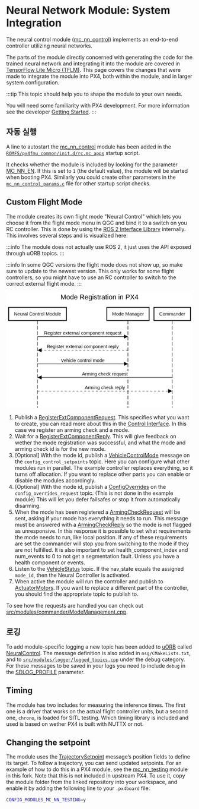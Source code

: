 # Neural Network Module: System Integration

The neural control module ([mc_nn_control](../modules/modules_controller.md#mc-nn-control)) implements an end-to-end controller utilizing neural networks.

The parts of the module directly concerned with generating the code for the trained neural network and integrating it into the module are covered in [TensorFlow Lite Micro (TFLM)](../advanced/tflm.md).
This page covers the changes that were made to integrate the module into PX4, both within the module, and in larger system configuration.

:::tip
This topic should help you to shape the module to your own needs.

You will need some familiarity with PX4 development.
For more information see the developer [Getting Started](../dev_setup/getting_started.md).
:::

## 자동 실행

A line to autostart the [mc_nn_control](../modules/modules_controller.md#mc-nn-control) module has been added in the [`ROMFS/px4fmu_common/init.d/rc.mc_apps`](https://github.com/PX4/PX4-Autopilot/blob/main/ROMFS/px4fmu_common/init.d/rc.mc_apps) startup script.

It checks whether the module is included by looking for the parameter [MC_NN_EN](../advanced_config/parameter_reference.md#MC_NN_EN).
If this is set to `1` (the default value), the module will be started when booting PX4.
Similarly you could create other parameters in the [`mc_nn_control_params.c`](https://github.com/PX4/PX4-Autopilot/blob/main/src/modules/mc_nn_control/mc_nn_control_params.c) file for other startup script checks.

## Custom Flight Mode

The module creates its own flight mode "Neural Control" which lets you choose it from the flight mode menu in QGC and bind it to a switch on you RC controller.
This is done by using the [ROS 2 Interface Library](../ros2/px4_ros2_interface_lib.md) internally.
This involves several steps and is visualized here:

:::info
The module does not actually use ROS 2, it just uses the API exposed through uORB topics.
:::

:::info
In some QGC versions the flight mode does not show up, so make sure to update to the newest version.
This only works for some flight controllers, so you might have to use an RC controller to switch to the correct external flight mode.
:::

![neural_mode_registration](../../assets/advanced/neural_mode_registration.png)

1. Publish a [RegisterExtComponentRequest](../msg_docs/RegisterExtComponentRequest.md).
   This specifies what you want to create, you can read more about this in the [Control Interface](../ros2/px4_ros2_control_interface.md).
   In this case we register an arming check and a mode.
2. Wait for a [RegisterExtComponentReply](../msg_docs/RegisterExtComponentReply.md).
   This will give feedback on wether the mode registration was successful, and what the mode and arming check id is for the new mode.
3. [Optional] With the mode id, publish a [VehicleControlMode](../msg_docs/VehicleControlMode.md) message on the `config_control_setpoints` topic.
   Here you can configure what other modules run in parallel.
   The example controller replaces everything, so it turns off allocation.
   If you want to replace other parts you can enable or disable the modules accordingly.
4. [Optional] With the mode id, publish a [ConfigOverrides](../msg_docs/ConfigOverrides.md) on the `config_overrides_request` topic.
   (This is not done in the example module) This will let you defer failsafes or stop it from automatically disarming.
5. When the mode has been registered a [ArmingCheckRequest](../msg_docs/ArmingCheckRequest.md) will be sent, asking if your mode has everything it needs to run.
   This message must be answered with a [ArmingCheckReply](../msg_docs/ArmingCheckReply.md) so the mode is not flagged as unresponsive.
   In this response it is possible to set what requirements the mode needs to run, like local position.
   If any of these requirements are set the commander will stop you from switching to the mode if they are not fulfilled.
   It is also important to set health_component_index and num_events to 0 to not get a segmentation fault.
   Unless you have a health component or events.
6. Listen to the [VehicleStatus](../msg_docs/VehicleStatus.md) topic.
   If the nav_state equals the assigned `mode_id`, then the Neural Controller is activated.
7. When active the module will run the controller and publish to [ActuatorMotors](../msg_docs/ActuatorMotors.md).
   If you want to replace a different part of the controller, you should find the appropriate topic to publish to.

To see how the requests are handled you can check out [src/modules/commander/ModeManagement.cpp](https://github.com/PX4/PX4-Autopilot/blob/main/src/modules/commander/ModeManagement.cpp).

## 로깅

To add module-specific logging a new topic has been added to [uORB](../middleware/uorb.md) called [NeuralControl](../msg_docs/NeuralControl.md).
The message definition is also added in `msg/CMakeLists.txt`, and to [`src/modules/logger/logged_topics.cpp`](https://github.com/PX4/PX4-Autopilot/blob/main/src/modules/logger/logged_topics.cpp) under the debug category.
For these messages to be saved in your logs you need to include `debug` in the [SDLOG_PROFILE](../advanced_config/parameter_reference.md#SDLOG_PROFILE) parameter.

## Timing

The module has two includes for measuring the inference times.
The first one is a driver that works on the actual flight controller units, but a second one, `chrono`, is loaded for SITL testing.
Which timing library is included and used is based on wether PX4 is built with NUTTX or not.

## Changing the setpoint

The module uses the [TrajectorySetpoint](../msg_docs/TrajectorySetpoint.md) message’s position fields to define its target.
To follow a trajectory, you can send updated setpoints.
For an example of how to do this in a PX4 module, see the [mc_nn_testing](https://github.com/SindreMHegre/PX4-Autopilot-public/tree/main/src/modules/mc_nn_testing) module in this fork.
Note that this is not included in upstream PX4.
To use it, copy the module folder from the linked repository into your workspace, and enable it by adding the following line to your `.px4board` file:

```sh
CONFIG_MODULES_MC_NN_TESTING=y
```

